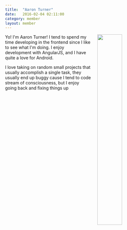 ```yaml
---
title:  "Aaron Turner"
date:   2016-02-04 02:11:00
category: member
layout: member
---
```


<img style="float: right; width: 40%; margin-left: 20px;" src="https://avatars0.githubusercontent.com/u/1448289?v=3&s=460">

Yo! I'm Aaron Turner! I tend to spend my time developing in the frontend since I like to see what I'm doing. I enjoy development with AngularJS, and I have quite a love for Android.

I love taking on random small projects that usually accomplish a single task, they usually end up buggy cause I tend to code stream of consciousness, but I enjoy going back and fixing things up
